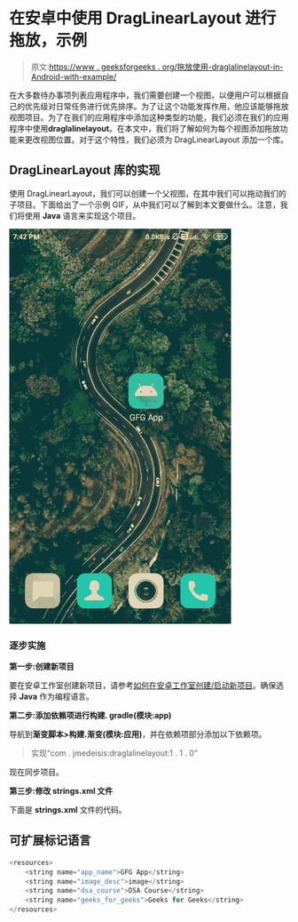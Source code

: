 # 在安卓中使用 DragLinearLayout 进行拖放，示例

> 原文:[https://www . geeksforgeeks . org/拖放使用-draglalinelayout-in-Android-with-example/](https://www.geeksforgeeks.org/drag-and-drop-using-draglinearlayout-in-android-with-example/)

在大多数待办事项列表应用程序中，我们需要创建一个视图，以便用户可以根据自己的优先级对日常任务进行优先排序。为了让这个功能发挥作用，他应该能够拖放视图项目。为了在我们的应用程序中添加这种类型的功能，我们必须在我们的应用程序中使用**draglalinelayout**。在本文中，我们将了解如何为每个视图添加拖放功能来更改视图位置。对于这个特性，我们必须为 DragLinearLayout 添加一个库。

## DragLinearLayout 库的实现

使用 DragLinearLayout，我们可以创建一个父视图，在其中我们可以拖动我们的子项目。下面给出了一个示例 GIF，从中我们可以了解到本文要做什么。注意，我们将使用 **Java** 语言来实现这个项目。

![Drag and Drop using DragLinearLayout](img/c8a8616a13d4fd89d475d93d3ca9d4ec.png)

### 逐步实施

**第一步:创建新项目**

要在安卓工作室创建新项目，请参考[如何在安卓工作室创建/启动新项目](https://www.geeksforgeeks.org/android-how-to-create-start-a-new-project-in-android-studio/)。确保选择 **Java** 作为编程语言。

**第二步:添加依赖项进行构建. gradle(模块:app)**

导航到**渐变脚本>构建.渐变(模块:应用)**，并在依赖项部分添加以下依赖项。

> 实现“com . jmedeisis:draglalinelayout:1 . 1 . 0”

现在同步项目。

**第三步:修改 strings.xml 文件**

下面是 **strings.xml** 文件的代码。

## 可扩展标记语言

```java
<resources>
    <string name="app_name">GFG App</string>
    <string name="image_desc">image</string>
    <string name="dsa_course">DSA Course</string>
    <string name="geeks_for_geeks">Geeks for Geeks</string>
</resources>
```